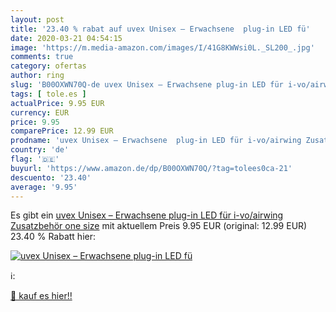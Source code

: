 ```yaml
---
layout: post
title: '23.40 % rabat auf uvex Unisex – Erwachsene  plug-in LED fü'
date: 2020-03-21 04:54:15
image: 'https://m.media-amazon.com/images/I/41G8KWWsi0L._SL200_.jpg'
comments: true
category: ofertas
author: ring
slug: 'B00OXWN70Q-de uvex Unisex – Erwachsene plug-in LED für i-vo/airwing...'
tags: [ tole.es ]
actualPrice: 9.95 EUR
currency: EUR
price: 9.95
comparePrice: 12.99 EUR
prodname: 'uvex Unisex – Erwachsene  plug-in LED für i-vo/airwing Zusatzbehör    one size'
country: 'de'
flag: '🇩🇪'
buyurl: 'https://www.amazon.de/dp/B00OXWN70Q/?tag=tolees0ca-21'
descuento: '23.40'
average: '9.95'
---
```


Es gibt ein [uvex Unisex – Erwachsene  plug-in LED für i-vo/airwing Zusatzbehör    one size](https://www.amazon.de/dp/B00OXWN70Q/?tag=tolees0ca-21) mit aktuellem Preis 9.95 EUR (original: 12.99 EUR) 23.40 % Rabatt hier:

[![uvex Unisex – Erwachsene  plug-in LED fü](https://m.media-amazon.com/images/I/41G8KWWsi0L._SL200_.jpg)](https://www.amazon.de/dp/B00OXWN70Q/?tag=tolees0ca-21)

ℹ️:


[🛒 kauf es hier!!](https://www.amazon.de/dp/B00OXWN70Q/?tag=tolees0ca-21)
